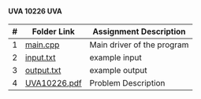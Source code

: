 #### UVA 10226 UVA
|   #   | Folder Link | Assignment Description |
| :---: | ----------- | ---------------------- |
|   1   |<a href="https://github.com/LandenSJones/4883-Programming_Techniques-Jones/tree/master/Assignments/P08/10226/main.cpp">main.cpp</a>|Main driver of the program|
|   2   |<a href="https://github.com/LandenSJones/4883-Programming_Techniques-Jones/tree/master/Assignments/P08/10226/input.txt">input.txt</a>|example input|
|   3   |<a href="https://github.com/LandenSJones/4883-Programming_Techniques-Jones/tree/master/Assignments/P08/10226/output.txt">output.txt</a>|example output|
|   4   |<a href="https://github.com/LandenSJones/4883-Programming_Techniques-Jones/tree/master/Assignments/P08/10226/UVA10226.pdf">UVA10226.pdf</a>|Problem Description|
